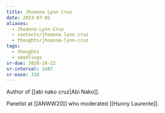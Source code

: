 ```yaml
---
title: Jhoanna Lynn Cruz
date: 2023-07-02
aliases:
  - Jhoanna-Lynn-Cruz
  - contacts/jhoanna lynn cruz
  - thoughts/jhoanna-lynn-cruz
tags:
  - thoughts
  - seedlings
sr-due: 2028-10-22
sr-interval: 1487
sr-ease: 310
---
```

Author of [[abi nako cruz|Abi Nako]].

Panelist at [[ANWW20]] who moderated [[Hunny Laurente]].